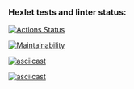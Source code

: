 ### Hexlet tests and linter status:

[![Actions Status](https://github.com/Nintenda/frontend-project-44/actions/workflows/hexlet-check.yml/badge.svg)](https://github.com/Nintenda/frontend-project-44/actions)

[![Maintainability](https://api.codeclimate.com/v1/badges/de4746ae1d0e8b3633d6/maintainability)](https://codeclimate.com/github/Nintenda/frontend-project-44/maintainability)

[![asciicast](https://asciinema.org/a/qt9p2VRvQvUnnHIPa8ZqHa0k8.svg)](https://asciinema.org/a/qt9p2VRvQvUnnHIPa8ZqHa0k8)

[![asciicast](https://asciinema.org/a/JZA3KLD3uMs3p0P3Wuvw1MSKc.svg)](https://asciinema.org/a/JZA3KLD3uMs3p0P3Wuvw1MSKc)

